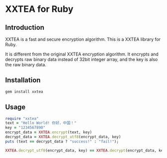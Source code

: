 # XXTEA for Ruby

## Introduction

XXTEA is a fast and secure encryption algorithm. This is a XXTEA library for Ruby.

It is different from the original XXTEA encryption algorithm. It encrypts and decrypts raw binary data instead of 32bit integer array, and the key is also the raw binary data.

## Installation

```sh
gem install xxtea
```

## Usage

```ruby
require "xxtea"
text = "Hello World! 你好，中国！"
key = "1234567890"
encrypt_data = XXTEA.encrypt(text, key)
decrypt_data = XXTEA.decrypt_utf8(encrypt_data, key)
puts (text == decrypt_data ? "success!" : "fail!");
```


```ruby
XXTEA.decrypt_utf8(encrypt_data, key) == XXTEA.decrypt(encrypt_data, key).force_encoding(Encoding::UTF_8)
```
